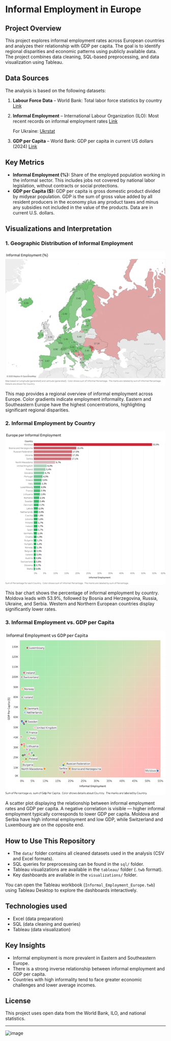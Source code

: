 # Informal Employment in Europe

## Project Overview

This project explores informal employment rates across European countries and analyzes their relationship with GDP per capita. The goal is to identify regional disparities and economic patterns using publicly available data. The project combines data cleaning, SQL-based preprocessing, and data visualization using Tableau.

## Data Sources

The analysis is based on the following datasets:

1. **Labour Force Data** – World Bank: Total labor force statistics by country
   [Link](https://data.worldbank.org/indicator/SL.TLF.TOTL.IN)

2. **Informal Employment** – International Labour Organization (ILO): Most recent records on informal employment rates
   [Link](https://ilostat.ilo.org/topics/informality/)

   For Ukraine: [Ukrstat](https://www.ukrstat.gov.ua/operativ/operativ2017/rp/eans/eans_e/Arch_nzn_ved_e.htm)

3. **GDP per Capita** – World Bank: GDP per capita in current US dollars (2024)
   [Link](https://data.worldbank.org/indicator/NY.GDP.PCAP.CD?end=2024&locations=Z7&start=2024&view=bar)

## Key Metrics

* **Informal Employment (%):** Share of the employed population working in the informal sector. This includes jobs not covered by national labor legislation, without contracts or social protections.
* **GDP per Capita (\$):** GDP per capita is gross domestic product divided by midyear population. GDP is the sum of gross value added by all resident producers in the economy plus any product taxes and minus any subsidies not included in the value of the products. Data are in current U.S. dollars.

## Visualizations and Interpretation

### 1. Geographic Distribution of Informal Employment
![Informal Employment](visualizations/Informal_Employment.png)

This map provides a regional overview of informal employment across Europe. Color gradients indicate employment informality. Eastern and Southeastern Europe have the highest concentrations, highlighting significant regional disparities.

### 2. Informal Employment by Country

![Europe per Informal Employment](visualizations/Europe_per_Informal_Employment.png)

This bar chart shows the percentage of informal employment by country. Moldova leads with 53.9%, followed by Bosnia and Herzegovina, Russia, Ukraine, and Serbia. Western and Northern European countries display significantly lower rates.

### 3. Informal Employment vs. GDP per Capita

![Informal Employment vs GDP](visualizations/Informal_Employment_vs_GDP.png)

A scatter plot displaying the relationship between informal employment rates and GDP per capita. A negative correlation is visible — higher informal employment typically corresponds to lower GDP per capita. Moldova and Serbia have high informal employment and low GDP, while Switzerland and Luxembourg are on the opposite end.

## How to Use This Repository

* The `data/` folder contains all cleaned datasets used in the analysis (CSV and Excel formats).
* SQL queries for preprocessing can be found in the `sql/` folder.
* Tableau visualizations are available in the `tableau/` folder (`.twb` format).
* Key dashboards are available in the `visualizations/` folder.

You can open the Tableau workbook (`Informal_Employment_Europe.twb`) using Tableau Desktop to explore the dashboards interactively.

## Technologies used

- Excel (data preparation)
- SQL (data cleaning and queries)
- Tableau (data visualization)

## Key Insights

* Informal employment is more prevalent in Eastern and Southeastern Europe.
* There is a strong inverse relationship between informal employment and GDP per capita.
* Countries with high informality tend to face greater economic challenges and lower average incomes.

## License

This project uses open data from the World Bank, ILO, and national statistics.

---
![image](https://github.com/user-attachments/assets/4026b8a5-a1a5-4763-9d1a-f4b569e40de1)
